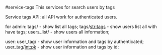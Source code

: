 #service-tags
This services for search users by tags

Service tags API:
all API work for authenticated users.

  for admin:
    tags/ - show list all tags;
    tags/<str:tags> - show users list all with have tags;
    users_list/ - show users all information;

  user:
  user_tag/ - show user information and tags by authenticated;
    user_tag/<int:pk> - show user information and tags by id;
